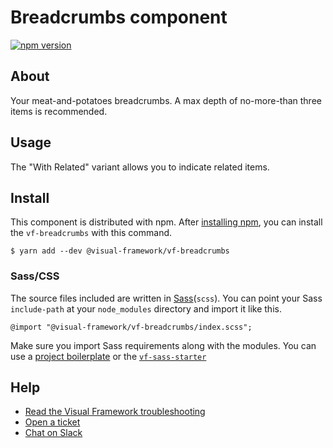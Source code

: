 # Breadcrumbs component

[![npm version](https://badge.fury.io/js/%40visual-framework%2Fvf-breadcrumbs.svg)](https://badge.fury.io/js/%40visual-framework%2Fvf-breadcrumbs)

## About

Your meat-and-potatoes breadcrumbs. A max depth of no-more-than three items is recommended.

## Usage

The "With Related" variant allows you to indicate related items.

## Install

This component is distributed with npm. After [installing npm](https://www.npmjs.com/get-npm), you can install the `vf-breadcrumbs` with this command.

```
$ yarn add --dev @visual-framework/vf-breadcrumbs
```

### Sass/CSS

The source files included are written in [Sass](http://sass-lang.com)(`scss`). You can point your Sass `include-path` at your `node_modules` directory and import it like this.

```
@import "@visual-framework/vf-breadcrumbs/index.scss";
```

Make sure you import Sass requirements along with the modules. You can use a [project boilerplate](https://stable.visual-framework.dev/building/) or the [`vf-sass-starter`](https://stable.visual-framework.dev/components/vf-sass-starter/)

## Help

- [Read the Visual Framework troubleshooting](https://stable.visual-framework.dev/troubleshooting/)
- [Open a ticket](https://github.com/visual-framework/vf-core/issues)
- [Chat on Slack](https://join.slack.com/t/visual-framework/shared_invite/enQtNDAxNzY0NDg4NTY0LWFhMjEwNGY3ZTk3NWYxNWVjOWQ1ZWE4YjViZmY1YjBkMDQxMTNlNjQ0N2ZiMTQ1ZTZiMGM4NjU5Y2E0MjM3ZGQ)
